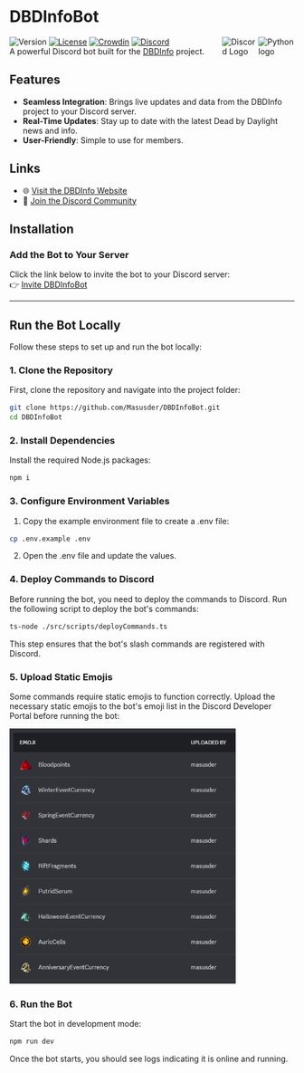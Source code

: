 # DBDInfoBot
![Version](https://img.shields.io/badge/version-1.2.2-blue)
[![License](https://img.shields.io/badge/license-MIT-green)](https://opensource.org/license/mit)
[![Crowdin](https://badges.crowdin.net/dbdinfo-discord-bot/localized.svg)](https://crowdin.com/project/dbdinfo-discord-bot)
[![Discord](https://discordapp.com/api/guilds/637265123144237061/widget.png?style=shield)](https://discord.gg/dbdleaks)
<a href="https://www.dbd-info.com/" target="_blank">
    <img src="https://dbd-info.com/images/Logo/DBDInfoLogo.png" align="right" alt="Python logo" width="64">
</a>
<a href="https://discord.com/" target="_blank">
    <img src="https://cdn.prod.website-files.com/6257adef93867e50d84d30e2/636e0a69f118df70ad7828d4_icon_clyde_blurple_RGB.svg" align="right" alt="Discord Logo" width="64">
</a>
<br/>
A powerful Discord bot built for the [DBDInfo](https://www.dbd-info.com/) project.

## Features
- **Seamless Integration**: Brings live updates and data from the DBDInfo project to your Discord server.
- **Real-Time Updates**: Stay up to date with the latest Dead by Daylight news and info.
- **User-Friendly**: Simple to use for members.

## Links
- 🌐 [Visit the DBDInfo Website](https://www.dbd-info.com/)
- 💬 [Join the Discord Community](https://discord.gg/dbdleaks)

## Installation

### Add the Bot to Your Server
Click the link below to invite the bot to your Discord server:  
👉 [Invite DBDInfoBot](https://discord.com/oauth2/authorize?client_id=1296552447208063139)

---

## Run the Bot Locally

Follow these steps to set up and run the bot locally:

### 1. Clone the Repository

First, clone the repository and navigate into the project folder:

```bash
git clone https://github.com/Masusder/DBDInfoBot.git
cd DBDInfoBot
```

### 2. Install Dependencies
Install the required Node.js packages:

```bash
npm i
```

### 3. Configure Environment Variables
1. Copy the example environment file to create a .env file:

```bash
cp .env.example .env
```

2. Open the .env file and update the values.

### 4. Deploy Commands to Discord
Before running the bot, you need to deploy the commands to Discord. Run the following script to deploy the bot's commands:

```bash
ts-node ./src/scripts/deployCommands.ts
```

This step ensures that the bot's slash commands are registered with Discord.

### 5. Upload Static Emojis
Some commands require static emojis to function correctly. Upload the necessary static emojis to the bot's emoji list in the Discord Developer Portal before running the bot:

<img src="./resources/static-emojis.png" alt="Static Emojis" width="400">

### 6. Run the Bot
Start the bot in development mode:

```bash
npm run dev
```

Once the bot starts, you should see logs indicating it is online and running.